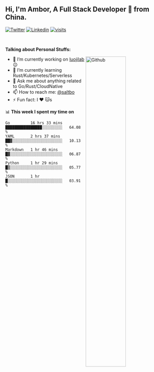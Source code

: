 ## Hi, I'm Ambor, A Full Stack Developer 🚀 from China.

[![Twitter](https://img.shields.io/badge/-saltbo-1ca0f1?style=flat&logo=twitter&logoColor=white)](https://twitter.com/rdsaltbo)
[![Linkedin](https://img.shields.io/badge/-saltbo-blue?style=flat&logo=Linkedin&logoColor=white)](https://www.linkedin.com/in/saltbo/)
[![visits](https://visitor.vercel.app/page/saltbo?color=light-green)](https://github.com/saltbo/)

&nbsp;  

**Talking about Personal Stuffs:**
<!-- Any image aligned to the right. Beware the width  -->
<img width="50%" align="right" alt="Github" src="https://raw.githubusercontent.com/saltbo/saltbo/master/images/git-header.svg" />

- 🔭 I’m currently working on [luojilab](https://github.com/luojilab) :wink:
- 🌱 I’m currently learning Rust/Kubernetes/Serverless
- 💬 Ask me about anything related to Go/Rust/CloudNative
- 📫 How to reach me: [@saltbo](https://twitter.com/rdsaltbo)
- ⚡ Fun fact: I :heart: :cat:s


📊 **This week I spent my time on**
<!--START_SECTION:waka-->
```text
Go         16 hrs 33 mins  ████████████████░░░░░░░░░   64.08 % 
YAML       2 hrs 37 mins   ██▓░░░░░░░░░░░░░░░░░░░░░░   10.13 % 
Markdown   1 hr 46 mins    █▓░░░░░░░░░░░░░░░░░░░░░░░   06.87 % 
Python     1 hr 29 mins    █▒░░░░░░░░░░░░░░░░░░░░░░░   05.77 % 
JSON       1 hr            █░░░░░░░░░░░░░░░░░░░░░░░░   03.91 % 
```
<!--END_SECTION:waka-->
